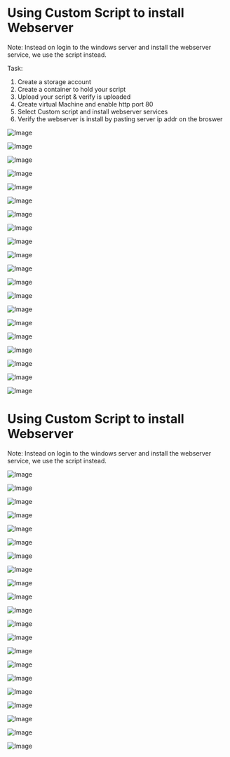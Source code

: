 # Using Custom Script to install Webserver #
Note: Instead on login to the windows server and install the webserver service, we use the script instead.

Task:
1. Create a storage account
2. Create a container to hold your script
3. Upload your script & verify is uploaded
4. Create virtual Machine and enable http port 80
5. Select Custom script and install webserver services
6. Verify the webserver is install by pasting server ip addr on the broswer

![Image](https://github.com/user-attachments/assets/52d9acd6-0e14-40d1-83ea-1bda3d16921d)

![Image](https://github.com/user-attachments/assets/1cf05bdc-1ca4-4291-a944-d74bc1e9c13a)

![Image](https://github.com/user-attachments/assets/a2cd251a-ac8c-46ea-b6d3-e61852f40f9c)

![Image](https://github.com/user-attachments/assets/4fb8aee4-0d02-4de9-b18a-f4dbaa653b59)

![Image](https://github.com/user-attachments/assets/022d0faf-444f-4e9d-993f-2800df4367fd)

![Image](https://github.com/user-attachments/assets/3f6a95fd-aad8-47f2-aab3-8d6bf1667e9f)

![Image](https://github.com/user-attachments/assets/e298913c-906b-4fd3-855d-48c44d11ff6b)

![Image](https://github.com/user-attachments/assets/e356f61f-0a99-4996-bf91-c0774beb0c03)

![Image](https://github.com/user-attachments/assets/25d5bed1-41c5-4b6f-9913-7b2a2a0161b8)

![Image](https://github.com/user-attachments/assets/e2c1abbb-6f44-4aed-9d43-31e5cc7f26d4)

![Image](https://github.com/user-attachments/assets/83a84299-e34e-4bc1-a47b-bfa57f9757ee)

![Image](https://github.com/user-attachments/assets/faa91643-ec3b-45cd-a04d-cba88f2cfa47)

![Image](https://github.com/user-attachments/assets/708b2a91-3148-406d-a237-6d14542e2c07)

![Image](https://github.com/user-attachments/assets/d17ba94a-bf4f-4b9f-a696-d1dc537d010d)

![Image](https://github.com/user-attachments/assets/e605531c-bb66-4c57-a8ea-bd9901cc0b3c)

![Image](https://github.com/user-attachments/assets/c5d34ea5-f86f-4925-ac95-c35428ba7769)

![Image](https://github.com/user-attachments/assets/cf841a7e-be49-422f-ba9b-252c1a0ead7a)

![Image](https://github.com/user-attachments/assets/36d4f6bb-acac-43f9-b760-ae95057c4dac)

![Image](https://github.com/user-attachments/assets/5ec3576f-5d41-4208-bdb9-55f2c9ee2cfb)

![Image](https://github.com/user-attachments/assets/4768195d-46c2-4176-997f-1d4ffc6c2402)

# Using Custom Script to install Webserver #
Note: Instead on login to the windows server and install the webserver service, we use the script instead.

![Image](https://github.com/user-attachments/assets/52d9acd6-0e14-40d1-83ea-1bda3d16921d)

![Image](https://github.com/user-attachments/assets/1cf05bdc-1ca4-4291-a944-d74bc1e9c13a)

![Image](https://github.com/user-attachments/assets/a2cd251a-ac8c-46ea-b6d3-e61852f40f9c)

![Image](https://github.com/user-attachments/assets/4fb8aee4-0d02-4de9-b18a-f4dbaa653b59)

![Image](https://github.com/user-attachments/assets/022d0faf-444f-4e9d-993f-2800df4367fd)

![Image](https://github.com/user-attachments/assets/3f6a95fd-aad8-47f2-aab3-8d6bf1667e9f)

![Image](https://github.com/user-attachments/assets/e298913c-906b-4fd3-855d-48c44d11ff6b)

![Image](https://github.com/user-attachments/assets/e356f61f-0a99-4996-bf91-c0774beb0c03)

![Image](https://github.com/user-attachments/assets/25d5bed1-41c5-4b6f-9913-7b2a2a0161b8)

![Image](https://github.com/user-attachments/assets/e2c1abbb-6f44-4aed-9d43-31e5cc7f26d4)

![Image](https://github.com/user-attachments/assets/83a84299-e34e-4bc1-a47b-bfa57f9757ee)

![Image](https://github.com/user-attachments/assets/faa91643-ec3b-45cd-a04d-cba88f2cfa47)

![Image](https://github.com/user-attachments/assets/708b2a91-3148-406d-a237-6d14542e2c07)

![Image](https://github.com/user-attachments/assets/d17ba94a-bf4f-4b9f-a696-d1dc537d010d)

![Image](https://github.com/user-attachments/assets/e605531c-bb66-4c57-a8ea-bd9901cc0b3c)

![Image](https://github.com/user-attachments/assets/c5d34ea5-f86f-4925-ac95-c35428ba7769)

![Image](https://github.com/user-attachments/assets/cf841a7e-be49-422f-ba9b-252c1a0ead7a)

![Image](https://github.com/user-attachments/assets/36d4f6bb-acac-43f9-b760-ae95057c4dac)

![Image](https://github.com/user-attachments/assets/5ec3576f-5d41-4208-bdb9-55f2c9ee2cfb)

![Image](https://github.com/user-attachments/assets/4768195d-46c2-4176-997f-1d4ffc6c2402)

![Image](https://github.com/user-attachments/assets/85eedc93-6289-4e20-963d-3963e3deadc3)



